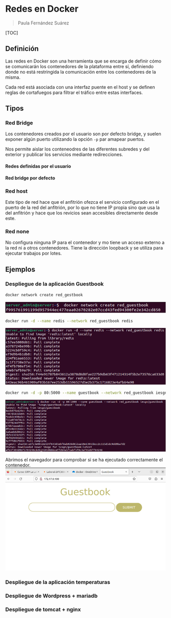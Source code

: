 # Redes en Docker

> Paula Fernández Suárez

[TOC]

## Definición

Las redes en Docker son una herramienta que se encarga de definir cómo se comunicarán los contenedores de la plataforma entre sí, definiendo donde no está restringida la comunicación entre los contenedores de la misma.

Cada red está asociada con una interfaz puente en el host y se definen reglas de cortafuegos para filtrar el tráfico entre estas interfaces.

## Tipos

### Red Bridge

Los contenedores creados por el usuario son por defecto bridge, y suelen exponer algún puerto utilizando la opción `-p` par amapear puertos.

Nos permite aislar los conteneodres de las diferentes subredes y del exterior y publicar los servicios mediante redirecciones.

#### Redes definidas por el usuario


#### Red bridge por defecto

### Red host

Este tipo de red hace que el anfitrión ofezca el servicio configurado en el puerto de la red del anfitrión, por lo que no tiene IP propia sino que usa la del anfitrión y hace que los revicios sean accesibles directamente desde este.

### Red none

No configura ninguna IP para el contenedor y mo tiene un acceso externo a la red ni a otros contenedores. Tiene la dirección loopback y se utiliza para ejecutar trabajos por lotes.

## Ejemplos

### Despliegue de la aplicación Guestbook

```bash
docker network create red_gestbook
```
![comando_01.png](./images/ejemplo_01/comando_01.png)
```bash
docker run -d --name redis --network red_guestbook redis
```
![comando_02.png](./images/ejemplo_01/comando_02.png)
```bash
docker run -d -p 80:5000 --name guestbook --network red_guestbook iesgn/guestbook
```
![comando_03.png](./images/ejemplo_01/comando_03.png)

Abrimos el navegador para comprobar si se ha ejecutado correctamente el contenedor.
![resultado.png](./images/ejemplo_01/resultado.png)

### Despliegue de la aplicación temperaturas

### Despliegue de Wordpress + mariadb

### Despliegue de tomcat + nginx